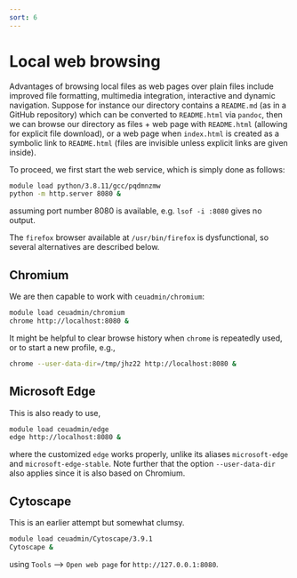 ```yaml
---
sort: 6
---
```


# Local web browsing

Advantages of browsing local files as web pages over plain files include improved file formatting, multimedia integration, interactive
and dynamic navigation. Suppose for instance our directory contains a `README.md` (as in a GitHub repository) which can be converted to
`README.html` via `pandoc`, then we can browse our directory as files + web page with `README.html` (allowing for explicit file
download), or a web page when `index.html` is created as a symbolic link to `README.html` (files are invisible unless explicit links are
given inside).

To proceed, we first start the web service, which is simply done as follows:

```bash
module load python/3.8.11/gcc/pqdmnzmw
python -m http.server 8080 &
```

assuming port number 8080 is available, e.g. `lsof -i :8080` gives no output.

The `firefox` browser available at `/usr/bin/firefox` is dysfunctional, so several alternatives are described below.

## Chromium

We are then capable to work with `ceuadmin/chromium`:

```bash
module load ceuadmin/chromium
chrome http://localhost:8080 &
```

It might be helpful to clear browse history when `chrome` is repeatedly used, or to start a new profile, e.g.,

```bash
chrome --user-data-dir=/tmp/jhz22 http://localhost:8080 &
```

## Microsoft Edge

This is also ready to use,

```bash
module load ceuadmin/edge
edge http://localhost:8080 &
```

where the customized `edge` works properly, unlike its aliases `microsoft-edge` and `microsoft-edge-stable`. Note further that the option `--user-data-dir` also applies since it is also based on Chromium.

## Cytoscape

This is an earlier attempt but somewhat clumsy.

```bash
module load ceuadmin/Cytoscape/3.9.1
Cytoscape &
```

using `Tools` --> `Open web page` for `http://127.0.0.1:8080`.
